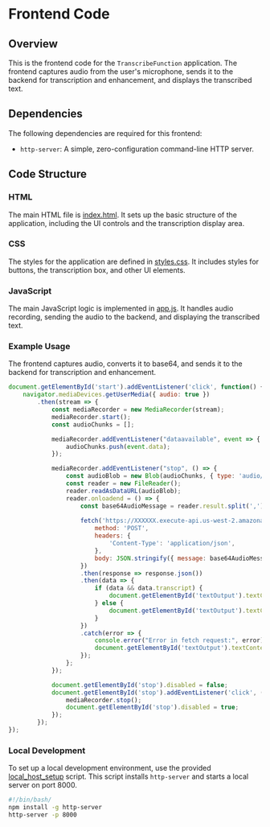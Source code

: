 # Frontend Code

## Overview

This is the frontend code for the `TranscribeFunction` application. The frontend captures audio from the user's microphone, sends it to the backend for transcription and enhancement, and displays the transcribed text.

## Dependencies

The following dependencies are required for this frontend:

- `http-server`: A simple, zero-configuration command-line HTTP server.

## Code Structure

### HTML

The main HTML file is [index.html](index.html). It sets up the basic structure of the application, including the UI controls and the transcription display area.

### CSS

The styles for the application are defined in [styles.css](styles.css). It includes styles for buttons, the transcription box, and other UI elements.

### JavaScript

The main JavaScript logic is implemented in [app.js](app.js). It handles audio recording, sending the audio to the backend, and displaying the transcribed text.

### Example Usage

The frontend captures audio, converts it to base64, and sends it to the backend for transcription and enhancement.

```js
document.getElementById('start').addEventListener('click', function() {
    navigator.mediaDevices.getUserMedia({ audio: true })
        .then(stream => {
            const mediaRecorder = new MediaRecorder(stream);
            mediaRecorder.start();
            const audioChunks = [];

            mediaRecorder.addEventListener("dataavailable", event => {
                audioChunks.push(event.data);
            });

            mediaRecorder.addEventListener("stop", () => {
                const audioBlob = new Blob(audioChunks, { type: 'audio/wav' });
                const reader = new FileReader();
                reader.readAsDataURL(audioBlob);
                reader.onloadend = () => {
                    const base64AudioMessage = reader.result.split(',')[1];
                    
                    fetch('https://XXXXXX.execute-api.us-west-2.amazonaws.com/TranscribeFunction', {
                        method: 'POST',
                        headers: { 
                            'Content-Type': 'application/json', 
                        },
                        body: JSON.stringify({ message: base64AudioMessage })
                    })
                    .then(response => response.json())
                    .then(data => {
                        if (data && data.transcript) {
                            document.getElementById('textOutput').textContent = data.transcript;
                        } else {
                            document.getElementById('textOutput').textContent = "No transcription available";
                        }
                    })
                    .catch(error => {
                        console.error("Error in fetch request:", error);
                        document.getElementById('textOutput').textContent = "Failed to get transcription";
                    });
                };
            });

            document.getElementById('stop').disabled = false;
            document.getElementById('stop').addEventListener('click', () => {
                mediaRecorder.stop();
                document.getElementById('stop').disabled = true;
            });
        });
});
```

### Local Development

To set up a local development environment, use the provided [local_host_setup](local_host_setup) script. This script installs `http-server` and starts a local server on port 8000.

```bash
#!/bin/bash/
npm install -g http-server
http-server -p 8000
